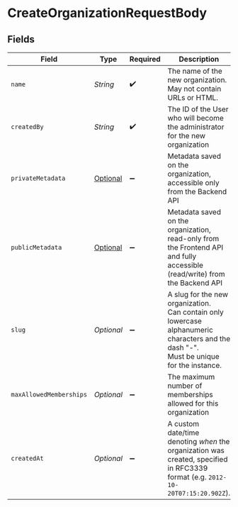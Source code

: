# CreateOrganizationRequestBody


## Fields

| Field                                                                                                                                  | Type                                                                                                                                   | Required                                                                                                                               | Description                                                                                                                            |
| -------------------------------------------------------------------------------------------------------------------------------------- | -------------------------------------------------------------------------------------------------------------------------------------- | -------------------------------------------------------------------------------------------------------------------------------------- | -------------------------------------------------------------------------------------------------------------------------------------- |
| `name`                                                                                                                                 | *String*                                                                                                                               | :heavy_check_mark:                                                                                                                     | The name of the new organization.<br/>May not contain URLs or HTML.                                                                    |
| `createdBy`                                                                                                                            | *String*                                                                                                                               | :heavy_check_mark:                                                                                                                     | The ID of the User who will become the administrator for the new organization                                                          |
| `privateMetadata`                                                                                                                      | [Optional<CreateOrganizationPrivateMetadata>](../../models/operations/CreateOrganizationPrivateMetadata.md)                            | :heavy_minus_sign:                                                                                                                     | Metadata saved on the organization, accessible only from the Backend API                                                               |
| `publicMetadata`                                                                                                                       | [Optional<CreateOrganizationPublicMetadata>](../../models/operations/CreateOrganizationPublicMetadata.md)                              | :heavy_minus_sign:                                                                                                                     | Metadata saved on the organization, read-only from the Frontend API and fully accessible (read/write) from the Backend API             |
| `slug`                                                                                                                                 | *Optional<String>*                                                                                                                     | :heavy_minus_sign:                                                                                                                     | A slug for the new organization.<br/>Can contain only lowercase alphanumeric characters and the dash "-".<br/>Must be unique for the instance. |
| `maxAllowedMemberships`                                                                                                                | *Optional<Long>*                                                                                                                       | :heavy_minus_sign:                                                                                                                     | The maximum number of memberships allowed for this organization                                                                        |
| `createdAt`                                                                                                                            | *Optional<String>*                                                                                                                     | :heavy_minus_sign:                                                                                                                     | A custom date/time denoting _when_ the organization was created, specified in RFC3339 format (e.g. `2012-10-20T07:15:20.902Z`).        |